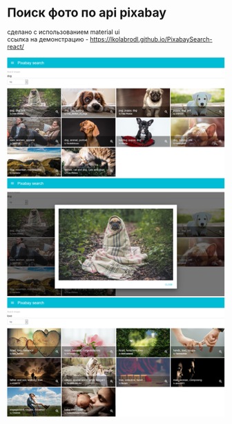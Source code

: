 # Поиск фото по api pixabay
сделано с использованием material ui
<br>
ссылка на демонстрацию - https://lkolabrodl.github.io/PixabaySearch-react/
<br><br>
![Alt text](https://raw.githubusercontent.com/lKolabrodl/ReactJS-Examples/master/Pixabay%20Search%20img/Screenshot_1.png)
![Alt text](https://raw.githubusercontent.com/lKolabrodl/ReactJS-Examples/master/Pixabay%20Search%20img/Screenshot_2.png)
![Alt text](https://raw.githubusercontent.com/lKolabrodl/ReactJS-Examples/master/Pixabay%20Search%20img/Screenshot_3.png)
